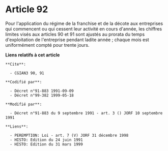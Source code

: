 # Article 92

Pour l'application du régime de la franchise et de la décote aux entreprises qui commencent ou qui cessent leur activité en
cours d'année, les chiffres limites visés aux articles 90 et 91 sont ajustés au prorata du temps d'exploitation de
l'entreprise pendant ladite année ; chaque mois est uniformément compté pour trente jours.

**Liens relatifs à cet article**

	**Cite**:

	  - CGIAN3 90, 91

	**Codifié par**:

	  - Décret n°91-883 1991-09-09
	  - Décret n°99-382 1999-05-18

	**Modifié par**:

	  - Décret n°91-883 du 9 septembre 1991 - art. 3 () JORF 10 septembre 1991

	**Liens**:

	  - PEREMPTION: Loi - art. 7 (V) JORF 31 décembre 1998
	  - HISTO: Edition du 24 juin 1991
	  - HISTO: Edition du 31 mars 1999
